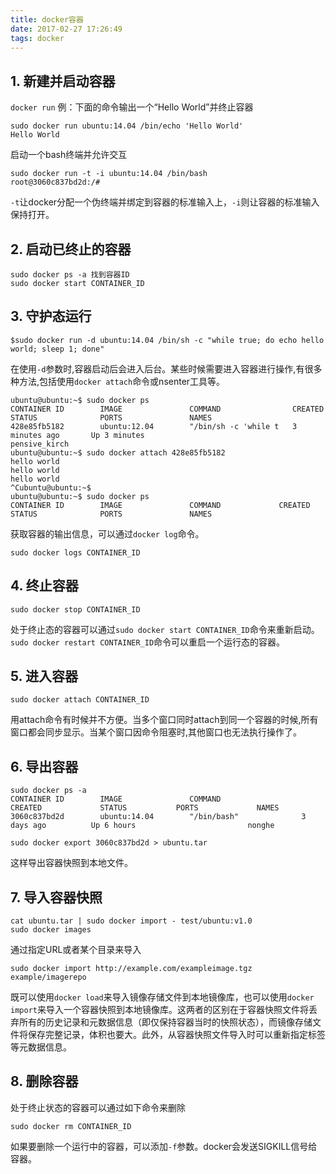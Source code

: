 ```yaml
---
title: docker容器
date: 2017-02-27 17:26:49
tags: docker
---
```



## 1. 新建并启动容器
`docker run`
例：下面的命令输出一个“Hello World”并终止容器
```
sudo docker run ubuntu:14.04 /bin/echo 'Hello World'
Hello World
```
启动一个bash终端并允许交互
```
sudo docker run -t -i ubuntu:14.04 /bin/bash
root@3060c837bd2d:/#
```
`-t`让docker分配一个伪终端并绑定到容器的标准输入上，`-i`则让容器的标准输入保持打开。

## 2. 启动已终止的容器
```
sudo docker ps -a 找到容器ID
sudo docker start CONTAINER_ID
```

## 3. 守护态运行
```
$sudo docker run -d ubuntu:14.04 /bin/sh -c "while true; do echo hello world; sleep 1; done"
```
在使用`-d`参数时,容器启动后会进入后台。某些时候需要进入容器进行操作,有很多种方法,包括使用`docker attach`命令或nsenter工具等。
```
ubuntu@ubuntu:~$ sudo docker ps
CONTAINER ID        IMAGE               COMMAND                CREATED             STATUS              PORTS               NAMES
428e85fb5182        ubuntu:12.04        "/bin/sh -c 'while t   3 minutes ago       Up 3 minutes                            pensive_kirch       
ubuntu@ubuntu:~$ sudo docker attach 428e85fb5182
hello world
hello world
hello world
^Cubuntu@ubuntu:~$ 
ubuntu@ubuntu:~$ sudo docker ps
CONTAINER ID        IMAGE               COMMAND             CREATED             STATUS              PORTS               NAMES
```
获取容器的输出信息，可以通过`docker log`命令。
```
sudo docker logs CONTAINER_ID
```

## 4. 终止容器
```
sudo docker stop CONTAINER_ID
```
处于终止态的容器可以通过`sudo docker start CONTAINER_ID`命令来重新启动。
`sudo docker restart CONTAINER_ID`命令可以重启一个运行态的容器。


## 5. 进入容器
```
sudo docker attach CONTAINER_ID
```
用attach命令有时候并不方便。当多个窗口同时attach到同一个容器的时候,所有窗口都会同步显示。当某个窗口因命令阻塞时,其他窗口也无法执行操作了。


## 6. 导出容器
```
sudo docker ps -a
CONTAINER ID        IMAGE               COMMAND                  CREATED             STATUS           PORTS             NAMES
3060c837bd2d        ubuntu:14.04        "/bin/bash"              3 days ago          Up 6 hours                         nonghe

sudo docker export 3060c837bd2d > ubuntu.tar
```
这样导出容器快照到本地文件。

## 7. 导入容器快照
```
cat ubuntu.tar | sudo docker import - test/ubuntu:v1.0
sudo docker images
```
通过指定URL或者某个目录来导入
```
sudo docker import http://example.com/exampleimage.tgz example/imagerepo
```
既可以使用`docker load`来导入镜像存储文件到本地镜像库，也可以使用`docker import`来导入一个容器快照到本地镜像库。这两者的区别在于容器快照文件将丢弃所有的历史记录和元数据信息（即仅保持容器当时的快照状态），而镜像存储文件将保存完整记录，体积也要大。此外，从容器快照文件导入时可以重新指定标签等元数据信息。


## 8. 删除容器
处于终止状态的容器可以通过如下命令来删除
```
sudo docker rm CONTAINER_ID
```
如果要删除一个运行中的容器，可以添加`-f`参数。docker会发送SIGKILL信号给容器。

